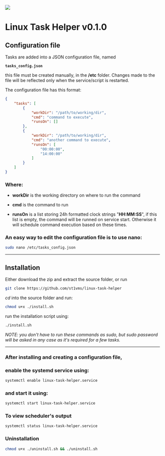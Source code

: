 <a href="https://www.buymeacoffee.com/st1vms"><img src="https://img.buymeacoffee.com/button-api/?text=1 Pizza Margherita&emoji=🍕&slug=st1vms&button_colour=0fa913&font_colour=ffffff&font_family=Bree&outline_colour=ffffff&coffee_colour=FFDD00" /></a>
# Linux Task Helper v0.1.0

## Configuration file

Tasks are added into a JSON configuration file,
named

**`tasks_config.json`**

this file must be created manually, in the **/etc** folder. Changes made to the file will be reflected only when the service/script is restarted.

The configuration file has this format:
```json
{
    "tasks": [
        {
            "workDir": "/path/to/working/dir",
            "cmd": "command to execute",
            "runsOn": []
        },
        {
            "workDir": "/path/to/working/dir",
            "cmd": "another command to execute",
            "runsOn": [
                "00:00:00",
                "14:00:00"
            ]
        }
    ]
}
```

### Where:
- **workDir** is the working directory on where to run the command

- **cmd** is the command to run

- **runsOn** is a list storing 24h formatted clock strings
"**HH:MM:SS**", if this list is empty, the command will be runned on service start. Otherwise it will schedule command execution based on these times.

### An easy way to edit the configuration file is to use nano:
```bash
sudo nano /etc/tasks_config.json
```
-----

## Installation

Either download the zip and extract the source folder, or run

```bash
git clone https://github.com/st1vms/linux-task-helper
```

*cd* into the source folder and run:
```bash
chmod u+x ./install.sh
```

run the installation script using:
```bash
./install.sh
```
*NOTE: you don't have to run these commands as sudo, but sudo password will be asked in any case as it's required for a few tasks.*

---

### After installing and creating a configuration file,
### enable the systemd service using:
```bash
systemctl enable linux-task-helper.service
```

### and start it using:
```bash
systemctl start linux-task-helper.service
```


### To view scheduler's output

```bash
systemctl status linux-task-helper.service
```


### Uninstallation
```bash
chmod u+x ./uninstall.sh && ./uninstall.sh
```

